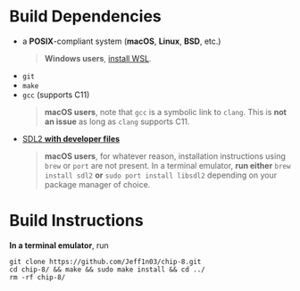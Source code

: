 # Build Dependencies
- a **POSIX**-compliant system (**macOS**, **Linux**, **BSD**, etc.)
    > **Windows users**, [install WSL](https://learn.microsoft.com/en-us/windows/wsl/install).
- `git`
- `make`
- `gcc` (supports C11)
    > **macOS users**, note that `gcc` is a symbolic link to `clang`. This is **not an issue** as long as `clang` supports C11.
- [SDL2 **with developer files**](https://wiki.libsdl.org/SDL2/Installation)
    > **macOS users**, for whatever reason, installation instructions using `brew` or `port` are not present. In a terminal emulator, **run either** `brew install sdl2` **or** `sudo port install libsdl2` depending on your package manager of choice.
# Build Instructions
**In a terminal emulator**, run
```
git clone https://github.com/Jeff1n03/chip-8.git
cd chip-8/ && make && sudo make install && cd ../
rm -rf chip-8/
```
